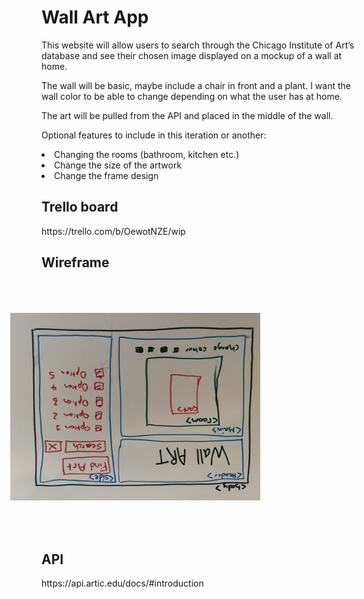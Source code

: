 <h1> Wall Art App </h1>
This website will allow users to search through the Chicago Institute of Art’s database and see their chosen image displayed on a mockup of a wall at home.

The wall will be basic, maybe include a chair in front and a plant. I want the wall color to be able to change depending on what the user has at home.

The art will be pulled from the API and placed in the middle of the wall.

Optional features to include in this iteration or another:
<li>Changing the rooms (bathroom, kitchen etc.) </li>
<li>Change the size of the artwork </li>
<li>Change the frame design</li>

<h2>Trello board </h2>
https://trello.com/b/OewotNZE/wip 

<h2>Wireframe</h2>
<img src="https://github.com/laurakelly1/wall-art-app/blob/main/images/IMG_1534.jpg" height="400" rotate="90" class="rotate">

<h2>API</h2>
https://api.artic.edu/docs/#introduction 

<style>
.rotate {
transform: rotate(90deg);
}
</style>
